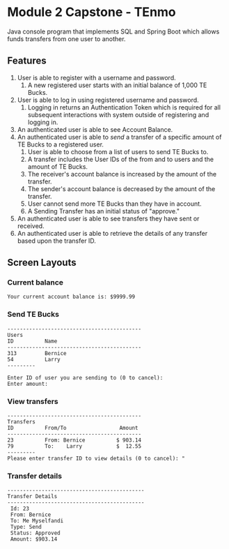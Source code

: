 # Module 2 Capstone - TEnmo

Java console program that implements SQL and Spring Boot which allows funds transfers from one user to another. 

## Features

1. User is able to register with a username and password.
   1. A new registered user starts with an initial balance of 1,000 TE Bucks.
2. User is able to log in using registered username and password.
   1. Logging in returns an Authentication Token which is required for all subsequent interactions with system outside of registering and logging in.
3. An authenticated user is able to see Account Balance.
4. An authenticated user is able to *send* a transfer of a specific amount of TE Bucks to a registered user.
   1. User is able to choose from a list of users to send TE Bucks to.
   2. A transfer includes the User IDs of the from and to users and the amount of TE Bucks.
   3. The receiver's account balance is increased by the amount of the transfer.
   4. The sender's account balance is decreased by the amount of the transfer.
   5. User cannot send more TE Bucks than they have in account.
   6. A Sending Transfer has an initial status of "approve."
5. An authenticated user is able to see transfers they have sent or received.
6. An authenticated user is able to retrieve the details of any transfer based upon the transfer ID.


## Screen Layouts

### Current balance
```
Your current account balance is: $9999.99
```

### Send TE Bucks
```
-------------------------------------------
Users
ID          Name
-------------------------------------------
313         Bernice
54          Larry
---------

Enter ID of user you are sending to (0 to cancel):
Enter amount:
```

### View transfers
```
-------------------------------------------
Transfers
ID          From/To                 Amount
-------------------------------------------
23          From: Bernice          $ 903.14
79          To:    Larry           $  12.55
---------
Please enter transfer ID to view details (0 to cancel): "
```

### Transfer details
```
--------------------------------------------
Transfer Details
--------------------------------------------
 Id: 23
 From: Bernice
 To: Me Myselfandi
 Type: Send
 Status: Approved
 Amount: $903.14
```
